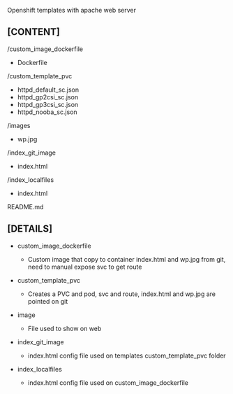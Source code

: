Openshift templates with apache web server

[CONTENT]
------------------------------

/custom_image_dockerfile
  - Dockerfile

/custom_template_pvc
  - httpd_default_sc.json
  - httpd_gp2csi_sc.json
  - httpd_gp3csi_sc.json
  - httpd_nooba_sc.json

/images
  - wp.jpg

/index_git_image
  - index.html

/index_localfiles
  - index.html

README.md


[DETAILS]
------------------------------
* custom_image_dockerfile
  - Custom image that copy to container index.html and wp.jpg from git, need to manual expose svc to get route

* custom_template_pvc
  - Creates a PVC and pod, svc and route, index.html and wp.jpg are pointed on git

* image
  - File used to show on web

* index_git_image
  - index.html config file used on templates custom_template_pvc folder

* index_localfiles
  - index.html config file used on custom_image_dockerfile

